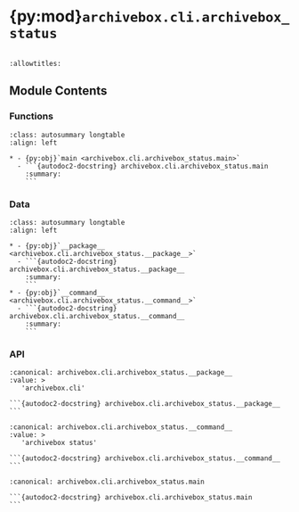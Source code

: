 # {py:mod}`archivebox.cli.archivebox_status`

```{py:module} archivebox.cli.archivebox_status
```

```{autodoc2-docstring} archivebox.cli.archivebox_status
:allowtitles:
```

## Module Contents

### Functions

````{list-table}
:class: autosummary longtable
:align: left

* - {py:obj}`main <archivebox.cli.archivebox_status.main>`
  - ```{autodoc2-docstring} archivebox.cli.archivebox_status.main
    :summary:
    ```
````

### Data

````{list-table}
:class: autosummary longtable
:align: left

* - {py:obj}`__package__ <archivebox.cli.archivebox_status.__package__>`
  - ```{autodoc2-docstring} archivebox.cli.archivebox_status.__package__
    :summary:
    ```
* - {py:obj}`__command__ <archivebox.cli.archivebox_status.__command__>`
  - ```{autodoc2-docstring} archivebox.cli.archivebox_status.__command__
    :summary:
    ```
````

### API

````{py:data} __package__
:canonical: archivebox.cli.archivebox_status.__package__
:value: >
   'archivebox.cli'

```{autodoc2-docstring} archivebox.cli.archivebox_status.__package__
```

````

````{py:data} __command__
:canonical: archivebox.cli.archivebox_status.__command__
:value: >
   'archivebox status'

```{autodoc2-docstring} archivebox.cli.archivebox_status.__command__
```

````

````{py:function} main(args: typing.Optional[typing.List[str]] = None, stdin: typing.Optional[typing.IO] = None, pwd: typing.Optional[str] = None) -> None
:canonical: archivebox.cli.archivebox_status.main

```{autodoc2-docstring} archivebox.cli.archivebox_status.main
```
````
